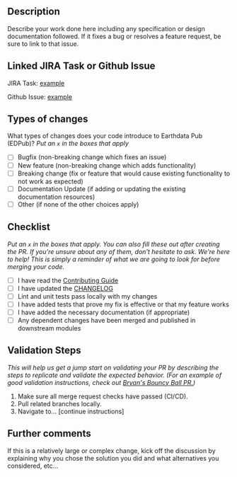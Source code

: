 ## Description

Describe your work done here including any specification or design documentation followed. 
If it fixes a bug or resolves a feature request, be sure to link to that issue.

## Linked JIRA Task or Github Issue

JIRA Task: [example](link_here)

Github Issue: [example](link_here)

## Types of changes

What types of changes does your code introduce to Earthdata Pub (EDPub)?
_Put an `x` in the boxes that apply_

- [ ] Bugfix (non-breaking change which fixes an issue)
- [ ] New feature (non-breaking change which adds functionality)
- [ ] Breaking change (fix or feature that would cause existing functionality to not work as expected)
- [ ] Documentation Update (if adding or updating the existing documentation resources)
- [ ] Other (if none of the other choices apply)

## Checklist

_Put an `x` in the boxes that apply. You can also fill these out after creating the PR. If you're unsure about any of them, don't hesitate to ask. We're here to help! This is simply a reminder of what we are going to look for before merging your code._

- [ ] I have read the [Contributing Guide](https://github.com/eosdis-nasa/earthdata-pub-api/blob/main/CONTRIBUTING.md)
- [ ] I have updated the [CHANGELOG](https://github.com/eosdis-nasa/earthdata-pub-api/blob/main/CHANGELOG.md)
- [ ] Lint and unit tests pass locally with my changes
- [ ] I have added tests that prove my fix is effective or that my feature works
- [ ] I have added the necessary documentation (if appropriate)
- [ ] Any dependent changes have been merged and published in downstream modules

## Validation Steps

_This will help us get a jump start on validating your PR by describing the steps to replicate
and validate the expected behavior. (For an example of good validation instructions, check out [Bryan's Bouncy Ball PR.](https://github.com/sparkbox/bouncy-ball/pull/56#issue-192153701))_

1. Make sure all merge request checks have passed (CI/CD).
2. Pull related branches locally.
3. Navigate to... [continue instructions]

## Further comments

If this is a relatively large or complex change, kick off the discussion by explaining why you chose the solution you did and what alternatives you considered, etc...